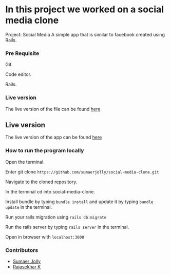 # In this project we worked on a social media clone 

Project: Social Media
A simple app that is similar to facebook created using Rails.


### Pre Requisite


Git.

Code editor.

Rails.


### Live version

The live version of the file can be found [here](https://microverse-social-media.herokuapp.com)


## Live version 
The live version of the app can be found [here](https://microverse-social-media.herokuapp.com)

### How to run the program locally
Open the terminal.

Enter git clone ``` https://github.com/sumaerjolly/social-media-clone.git ```

Navigate to the cloned repository.

In the terminal cd into social-media-clone.

Install bundle by typing ``` bundle install ``` and update it by typing ```bundle update``` in the terminal.

Run your rails migration using ``` rails db:migrate ```

Run the rails server by typing ```rails server``` in the terminal.

Open in browser with ```localhost:3000```

### Contributors

* [Sumaer Jolly](https://github.com/sumaerjolly)
* [Rajasekhar K ](https://github.com/IBTechRaj)

